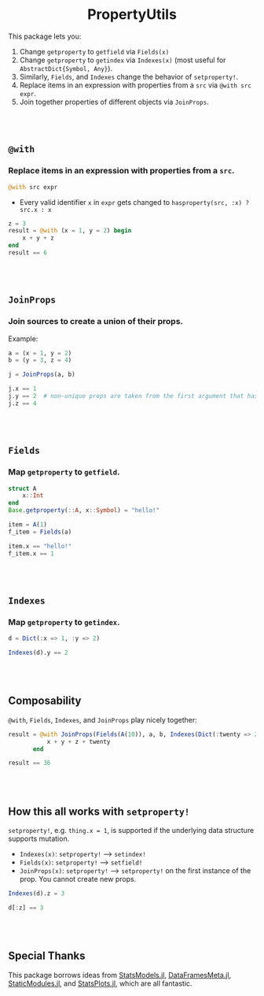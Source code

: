 <h1 align="center">PropertyUtils</h1>

This package lets you:

1. Change `getproperty` to `getfield` via `Fields(x)`
2. Change `getproperty` to `getindex` via `Indexes(x)` (most useful for `AbstractDict{Symbol, Any}`).
3. Similarly, `Fields`, and `Indexes` change the behavior of `setproperty!`.
4. Replace items in an expression with properties from a `src` via `@with src expr`.
5. Join together properties of different objects via `JoinProps`.


<br><br>

## `@with`

### Replace items in an expression with properties from a `src`.

```julia
@with src expr
```

- Every valid identifier `x` in `expr` gets changed to `hasproperty(src, :x) ? src.x : x`

```julia
z = 3
result = @with (x = 1, y = 2) begin
    x + y + z
end
result == 6
```

<br><br>

## `JoinProps`

### Join sources to create a union of their props.

Example:

```julia
a = (x = 1, y = 2)
b = (y = 3, z = 4)

j = JoinProps(a, b)

j.x == 1
j.y == 2  # non-unique props are taken from the first argument that has it
j.z == 4
```

<br><br>

## `Fields`

### Map `getproperty` to `getfield`.


```julia
struct A
    x::Int
end
Base.getproperty(::A, x::Symbol) = "hello!"

item = A(1)
f_item = Fields(a)

item.x == "hello!"
f_item.x == 1
```

<br><br>

## `Indexes`

### Map `getproperty` to `getindex`.

```julia
d = Dict(:x => 1, :y => 2)

Indexes(d).y == 2
```

<br><br>

## Composability

`@with`, `Fields`, `Indexes`, and `JoinProps` play nicely together:

```julia
result = @with JoinProps(Fields(A(10)), a, b, Indexes(Dict(:twenty => 20))) begin
           x + y + z + twenty
       end

result == 36
```

<br><br>

## How this all works with `setproperty!`

`setproperty!`, e.g. `thing.x = 1`, is supported if the underlying data structure supports mutation.

- `Indexes(x)`: `setproperty!` --> `setindex!`
- `Fields(x)`: `setproperty!` --> `setfield!`
- `JoinProps(x)`: `setproperty!` --> `setproperty!` on the first instance of the prop.  You cannot
    create new props.

```julia
Indexes(d).z = 3

d[:z] == 3
```

<br><br>

## Special Thanks

This package borrows ideas from [StatsModels.jl](https://github.com/JuliaStats/StatsModels.jl), [DataFramesMeta.jl](https://github.com/JuliaData/DataFramesMeta.jl), [StaticModules.jl](https://github.com/MasonProtter/StaticModules.jl), and [StatsPlots.jl](https://github.com/JuliaPlots/StatsPlots.jl), which are all fantastic.
